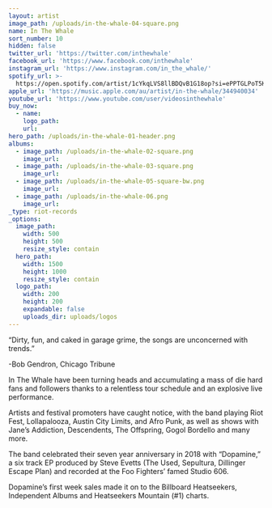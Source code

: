 ```yaml
---
layout: artist
image_path: /uploads/in-the-whale-04-square.png
name: In The Whale
sort_number: 10
hidden: false
twitter_url: 'https://twitter.com/inthewhale'
facebook_url: 'https://www.facebook.com/inthewhale'
instagram_url: 'https://www.instagram.com/in_the_whale/'
spotify_url: >-
  https://open.spotify.com/artist/1cYkqLVS8llBDQvB1G18op?si=ePPTGLPoT5KRCUwGXcp7nA
apple_url: 'https://music.apple.com/au/artist/in-the-whale/344940034'
youtube_url: 'https://www.youtube.com/user/videosinthewhale'
buy_now:
  - name:
    logo_path:
    url:
hero_path: /uploads/in-the-whale-01-header.png
albums:
  - image_path: /uploads/in-the-whale-02-square.png
    image_url:
  - image_path: /uploads/in-the-whale-03-square.png
    image_url:
  - image_path: /uploads/in-the-whale-05-square-bw.png
    image_url:
  - image_path: /uploads/in-the-whale-06.png
    image_url:
_type: riot-records
_options:
  image_path:
    width: 500
    height: 500
    resize_style: contain
  hero_path:
    width: 1500
    height: 1000
    resize_style: contain
  logo_path:
    width: 200
    height: 200
    expandable: false
    uploads_dir: uploads/logos
---
```


“Dirty, fun, and caked in garage grime, the songs are unconcerned with trends.”

\-Bob Gendron, Chicago Tribune

In The Whale have been turning heads and accumulating a mass of die hard fans and followers thanks to a relentless tour schedule and an explosive live performance.

Artists and festival promoters have caught notice, with the band playing Riot Fest, Lollapalooza, Austin City Limits, and Afro Punk, as well as shows with Jane’s Addiction, Descendents, The Offspring, Gogol Bordello and many more.

The band celebrated their seven year anniversary in 2018 with “Dopamine,” a six track EP produced by Steve Evetts (The Used, Sepultura, Dillinger Escape Plan) and recorded at the Foo Fighters’ famed Studio 606.

Dopamine’s first week sales made it on to the Billboard Heatseekers, Independent Albums and Heatseekers Mountain (\#1) charts.